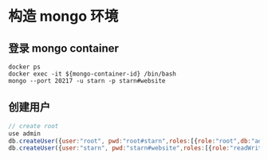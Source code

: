 # 构造 mongo 环境

## 登录 mongo container

```shell
docker ps
docker exec -it ${mongo-container-id} /bin/bash
mongo --port 20217 -u starn -p starn#website
```

## 创建用户

```js
// create root
use admin
db.createUser({user:"root", pwd:"root#starn",roles:[{role:"root",db:"admin"}]})
db.createUser({user:"starn", pwd:"starn#website",roles:[{role:"readWrite",db:"starn"}]})
```
